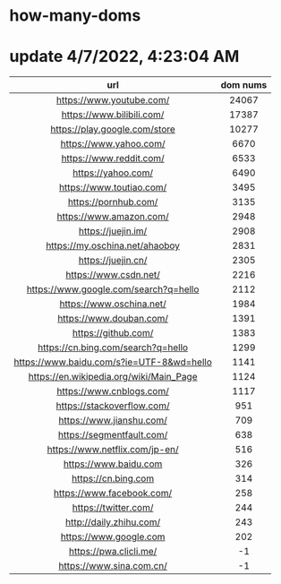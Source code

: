 # how-many-doms

# update 4/7/2022, 4:23:04 AM

url | dom nums
:-: | :-:
https://www.youtube.com/ | 24067
https://www.bilibili.com/ | 17387
https://play.google.com/store | 10277
https://www.yahoo.com/ | 6670
https://www.reddit.com/ | 6533
https://yahoo.com/ | 6490
https://www.toutiao.com/ | 3495
https://pornhub.com/ | 3135
https://www.amazon.com/ | 2948
https://juejin.im/ | 2908
https://my.oschina.net/ahaoboy | 2831
https://juejin.cn/ | 2305
https://www.csdn.net/ | 2216
https://www.google.com/search?q=hello | 2112
https://www.oschina.net/ | 1984
https://www.douban.com/ | 1391
https://github.com/ | 1383
https://cn.bing.com/search?q=hello | 1299
https://www.baidu.com/s?ie=UTF-8&wd=hello | 1141
https://en.wikipedia.org/wiki/Main_Page | 1124
https://www.cnblogs.com/ | 1117
https://stackoverflow.com/ | 951
https://www.jianshu.com/ | 709
https://segmentfault.com/ | 638
https://www.netflix.com/jp-en/ | 516
https://www.baidu.com | 326
https://cn.bing.com | 314
https://www.facebook.com/ | 258
https://twitter.com/ | 244
http://daily.zhihu.com/ | 243
https://www.google.com | 202
https://pwa.clicli.me/ | -1
https://www.sina.com.cn/ | -1
